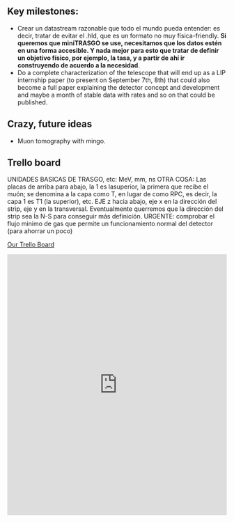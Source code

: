 ## Key milestones:
- Crear un datastream razonable que todo el mundo pueda entender: es decir, tratar de evitar el .hld, que es un formato no muy física-friendly. **Si queremos que miniTRASGO se use, necesitamos que los datos estén en una forma accesible. Y nada mejor para esto que tratar de definir un objetivo físico, por ejemplo, la tasa, y a partir de ahí ir construyendo de acuerdo a la necesidad**.
- Do a complete characterization of the telescope that will end up as a LIP internship paper (to present on September 7th, 8th) that could also become a full paper explaining the detector concept and development and maybe a month of stable data with rates and so on that could be published.

## Crazy, future ideas
- Muon tomography with mingo.

## Trello board

UNIDADES BASICAS DE TRASGO, etc: MeV, mm, ns
OTRA COSA: Las placas de arriba para abajo, la 1 es lasuperior, la primera que recibe el muón; se denomina a la capa como T, en lugar de como RPC, es decir, la capa 1 es T1 (la superior), etc.
EJE z hacia abajo, eje x en la dirección del strip, eje y en la transversal. Eventualmente querremos que la dirección del strip sea la N-S para conseguir más definición.
URGENTE: comprobar el flujo minimo de gas que permite un funcionamiento normal del detector (para ahorrar un poco)

[Our Trello Board](https://trello.com/b/6J0jlw95)

<iframe src="https://trello.com/b/6J0jlw95.html" frameBorder="0" width="100%" height="600"></iframe>
